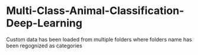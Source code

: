 # Multi-Class-Animal-Classification-Deep-Learning
Custom data has been loaded from multiple folders where folders name has been regognized as categories 
